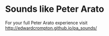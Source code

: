 Sounds like Peter Arato
=======================

For your full Peter Arato experience visit http://edwardcrompton.github.io/pa_sounds/
